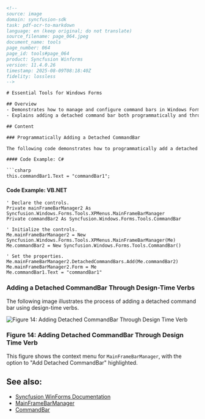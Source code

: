 ```html
<!-- 
source: image
domain: syncfusion-sdk
task: pdf-ocr-to-markdown
language: en (keep original; do not translate)
source_filename: page_064.jpeg
document_name: tools
page_number: 064
page_id: tools#page_064
product: Syncfusion Winforms
version: 11.4.0.26
timestamp: 2025-08-09T08:18:40Z
fidelity: lossless
-->

# Essential Tools for Windows Forms

## Overview
- Demonstrates how to manage and configure command bars in Windows Forms using Syncfusion.
- Explains adding a detached command bar both programmatically and through design-time verbs.

## Content

### Programmatically Adding a Detached CommandBar

The following code demonstrates how to programmatically add a detached command bar to a `MainFrameBarManager`.

#### Code Example: C#

```csharp
this.commandBar1.Text = "commandBar1";
```

#### Code Example: VB.NET

```vbnet
' Declare the controls.
Private mainFrameBarManager2 As Syncfusion.Windows.Forms.Tools.XPMenus.MainFrameBarManager
Private commandBar2 As Syncfusion.Windows.Forms.Tools.CommandBar

' Initialize the controls.
Me.mainFrameBarManager2 = New Syncfusion.Windows.Forms.Tools.XPMenus.MainFrameBarManager(Me)
Me.commandBar2 = New Syncfusion.Windows.Forms.Tools.CommandBar()

' Set the properties.
Me.mainFrameBarManager2.DetachedCommandBars.Add(Me.commandBar2)
Me.mainFrameBarManager2.Form = Me
Me.commandBar1.Text = "commandBar1"
```

### Adding a Detached CommandBar Through Design-Time Verbs

The following image illustrates the process of adding a detached command bar using design-time verbs.

![Figure 14: Adding Detached CommandBar Through Design Time Verb](https://example.com/image_url)

### Figure 14: Adding Detached CommandBar Through Design Time Verb

This figure shows the context menu for `MainFrameBarManager`, with the option to "Add Detached CommandBar" highlighted.

## See also:
- [Syncfusion WinForms Documentation](https://www.syncfusion.com/products/windowsforms/documentation)
- [MainFrameBarManager](https://www.syncfusion.com/documentation/windowsforms/mainframebarmanager)
- [CommandBar](https://www.syncfusion.com/documentation/windowsforms/commandbar)

<!-- tags: [syncfusion, winforms, mainframebarmanager, commandbar, detachedcommandbar] keywords: [windows forms, command bar, design time, programmatically, mainframebarmanager,_syncfusion windows forms, tools, detached, verb, add, context menu] -->
```
